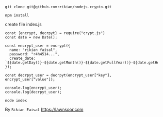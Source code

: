 ```
git clone git@github.com:rikian/nodejs-crypto.git
```
```
npm install
```
create file index.js

```
const {encrypt, decrpyt} = require("crypt.js")
const date = new Date();

const encrypt_user = encrypt({
  name: "rikian faisal",
  password: "r4h4514...",
  create_date: `${date.getDay()}-${date.getMonth()}-${date.getFullYear()}-${date.getHours()}-${date.getMinutes()}-${date.getMilliseconds()}`,
});

const decrpyt_user = decrpyt(encrypt_user["key"], encrypt_user["value"]);

console.log(encrypt_user);
console.log(decrpyt_user);
```
`node index`

By `Rikian Faisal` https://lawnsoor.com
